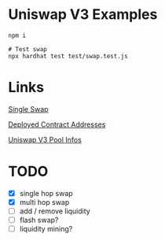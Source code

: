 # Uniswap V3 Examples

```shell
npm i

# Test swap
npx hardhat test test/swap.test.js
```

# Links

[Single Swap](https://docs.uniswap.org/protocol/guides/swaps/single-swaps)

[Deployed Contract Addresses](https://docs.uniswap.org/protocol/reference/deployments)

[Uniswap V3 Pool Infos](https://info.uniswap.org/#/pools)

# TODO

- [x] single hop swap
- [x] multi hop swap
- [ ] add / remove liquidity
- [ ] flash swap?
- [ ] liquidity mining?
